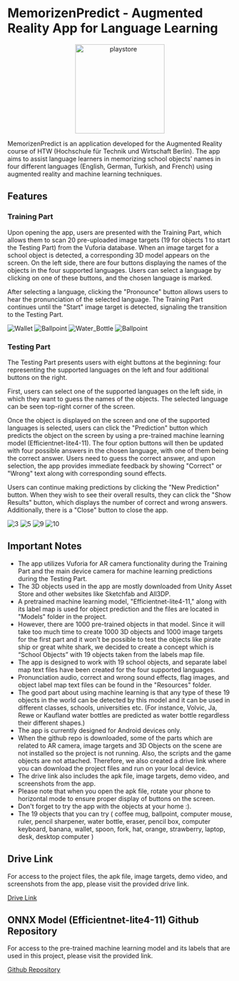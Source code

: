 # MemorizenPredict - Augmented Reality App for Language Learning

<p align="center">
  <img src="https://github.com/SafakGun/ARProject-HTW/assets/99952412/44b61a24-a620-41a1-a305-fb4425c79f36" alt="playstore" width="200" height="200">
</p>

MemorizenPredict is an application developed for the Augmented Reality course of HTW (Hochschule für Technik und Wirtschaft Berlin). The app aims to assist language learners in memorizing school objects' names in four different languages (English, German, Turkish, and French) using augmented reality and machine learning techniques.

## Features

### Training Part

Upon opening the app, users are presented with the Training Part, which allows them to scan 20 pre-uploaded image targets (19 for objects 1 to start the Testing Part) from the Vuforia database. When an image target for a school object is detected, a corresponding 3D model appears on the screen. On the left side, there are four buttons displaying the names of the objects in the four supported languages. Users can select a language by clicking on one of these buttons, and the chosen language is marked.

After selecting a language, clicking the "Pronounce" button allows users to hear the pronunciation of the selected language. The Training Part continues until the "Start" image target is detected, signaling the transition to the Testing Part.

![Wallet](https://github.com/SafakGun/ARProject-HTW/assets/99952412/89404f0f-f433-44c3-9fcd-5150018a90b2)
![Ballpoint](https://github.com/SafakGun/ARProject-HTW/assets/99952412/a0b3b535-11b8-4d07-83cf-44a1d2c65ce7)
![Water_Bottle](https://github.com/SafakGun/ARProject-HTW/assets/99952412/538344c3-7450-4227-8f04-9eea03e3f73a)
![Ballpoint](https://github.com/SafakGun/ARProject-HTW/assets/99952412/dbc68b70-5987-4787-b193-1167e5d26116)

### Testing Part

The Testing Part presents users with eight buttons at the beginning: four representing the supported languages on the left and four additional buttons on the right. 

First, users can select one of the supported languages on the left side, in which they want to guess the names of the objects. The selected language can be seen top-right corner of the screen.

Once the object is displayed on the screen and one of the supported languages is selected, users can click the "Prediction" button which predicts the object on the screen by using a pre-trained machine learning model (Efficientnet-lite4-11). The four option buttons will then be updated with four possible answers in the chosen language, with one of them being the correct answer. Users need to guess the correct answer, and upon selection, the app provides immediate feedback by showing "Correct" or "Wrong" text along with corresponding sound effects.

Users can continue making predictions by clicking the "New Prediction" button. When they wish to see their overall results, they can click the "Show Results" button, which displays the number of correct and wrong answers. Additionally, there is a "Close" button to close the app.

![3](https://github.com/SafakGun/ARProject-HTW/assets/99952412/38bbde71-5961-4415-a00a-348578327aee)
![5](https://github.com/SafakGun/ARProject-HTW/assets/99952412/53ec6e34-fd35-46fc-85b0-e83144da0f00)
![9](https://github.com/SafakGun/ARProject-HTW/assets/99952412/759848d4-baa2-427b-9a79-795436f66e31)
![10](https://github.com/SafakGun/ARProject-HTW/assets/99952412/07ea0492-4b9c-4ecd-8def-5ba0095ce389)

## Important Notes

- The app utilizes Vuforia for AR camera functionality during the Training Part and the main device camera for machine learning predictions during the Testing Part.
- The 3D objects used in the app are mostly downloaded from Unity Asset Store and other websites like Sketchfab and All3DP.
- A pretrained machine learning model, "Efficientnet-lite4-11," along with its label map is used for object prediction and the files are located in "Models" folder in the project.
- However, there are 1000 pre-trained objects in that model. Since it will take too much time to create 1000 3D objects and 1000 image targets for the first part and it won’t be possible to test    the objects like pirate ship or great white shark, we decided to create a concept which is “School Objects” with 19 objects taken from the labels map file. 
- The app is designed to work with 19 school objects, and separate label map text files have been created for the four supported languages.
- Pronunciation audio, correct and wrong sound effects, flag images, and object label map text files can be found in the "Resources" folder.
- The good part about using machine learning is that any type of these 19 objects in the world can be detected by this model and it can be used in different classes, schools, universities etc.      (For instance, Volvic, Ja, Rewe or Kaufland water bottles are predicted as water bottle regardless their different shapes.) 
- The app is currently designed for Android devices only.
- When the github repo is downloaded, some of the parts which are related to AR camera, image targets and 3D Objects on the scene are not installed so the project is not running. Also, the          scripts and the game objects are not attached. Therefore, we also created a drive link where you can download the project files and run on your local device.
- The drive link also includes the apk file, image targets, demo video, and screenshots from the app.
- Please note that when you open the apk file, rotate your phone to horizontal mode to ensure proper display of buttons on the screen.
- Don't forget to try the app with the objects at your home :).
- The 19 objects that you can try ( coffee mug, ballpoint, computer mouse, ruler, pencil sharpener, water bottle, eraser, pencil box, computer keyboard, banana, wallet, spoon, fork, hat, orange,    strawberry, laptop, desk, desktop computer )

## Drive Link

For access to the project files, the apk file, image targets, demo video, and screenshots from the app, please visit the provided drive link.

[Drive Link](https://drive.google.com/drive/folders/14zQkM7RQl525EMlMermGp4ZH6nGA13xC?usp=sharing)

## ONNX Model (Efficientnet-lite4-11) Github Repository

For access to the pre-trained machine learning model and its labels that are used in this project, please visit the provided link.

[Github Repository](https://github.com/onnx/models.git)

